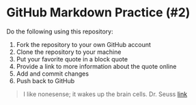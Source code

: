 # GitHub Markdown Practice (#2)
Do the following using this repository:

1.  Fork the repository to your own GitHub account
2.  Clone the repository to your machine
3.  Put your favorite quote in a block quote
4.  Provide a link to more information about the quote online
5.  Add and commit changes
6.  Push back to GitHub

>I like nonesense; it wakes up the brain cells. Dr. Seuss
[link](http://www.brainyquote.com/quotes/authors/d/dr_seuss.html)

